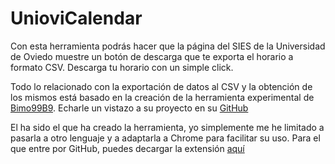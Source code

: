 # UnioviCalendar
Con esta herramienta podrás hacer que la página del SIES de la Universidad de Oviedo muestre un botón de descarga que te exporta el horario a formato CSV. Descarga tu horario con un simple click.

Todo lo relacionado con la exportación de datos al CSV y la obtención de los mismos está basado en la creación de la herramienta experimental de [Bimo99B9](https://github.com/Bimo99B9).
Echarle un vistazo a su proyecto en su [GitHub](https://github.com/Bimo99B9/autoUniCalendar)

El ha sido el que ha creado la herramienta, yo simplemente me he limitado a pasarla a otro lenguaje y a adaptarla a Chrome para facilitar su uso.
Para el que entre por GitHub, puedes decargar la extensión [aquí](https://chrome.google.com/webstore/detail/uniovi-calendar-downloade/ejfgceahhjagbmhoelckbhdggjnlbbci)
